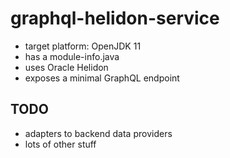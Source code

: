 # graphql-helidon-service

* target platform: OpenJDK 11
* has a module-info.java
* uses Oracle Helidon
* exposes a minimal GraphQL endpoint

## TODO
* adapters to backend data providers
* lots of other stuff
